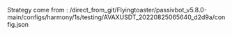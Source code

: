 Strategy come from : /direct_from_git/Flyingtoaster/passivbot_v5.8.0-main/configs/harmony/1s/testing/AVAXUSDT_20220825065640_d2d9a/config.json